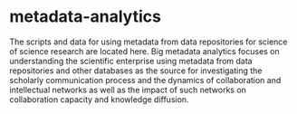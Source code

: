# metadata-analytics
The scripts and data for using metadata from data repositories for science of science research are located here. Big metadata analytics focuses on understanding the scientific enterprise using metadata from data repositories and other databases as the source for investigating the scholarly communication process and the dynamics of collaboration and intellectual networks as well as the impact of such networks on collaboration capacity and knowledge diffusion.
